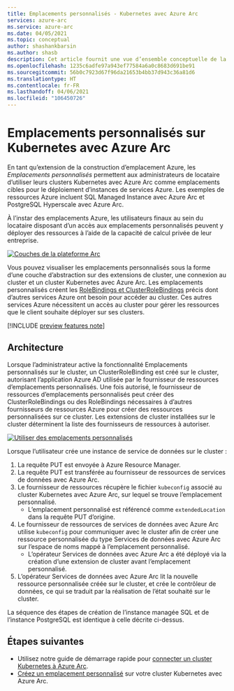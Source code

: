 ```yaml
---
title: Emplacements personnalisés - Kubernetes avec Azure Arc
services: azure-arc
ms.service: azure-arc
ms.date: 04/05/2021
ms.topic: conceptual
author: shashankbarsin
ms.author: shasb
description: Cet article fournit une vue d’ensemble conceptuelle de la fonctionnalité Emplacements personnalisés de Kubernetes avec Azure Arc.
ms.openlocfilehash: 1235c6adfe97a943ef77584a6a0c8683d691be91
ms.sourcegitcommit: 56b0c7923d67f96da21653b4bb37d943c36a81d6
ms.translationtype: HT
ms.contentlocale: fr-FR
ms.lasthandoff: 04/06/2021
ms.locfileid: "106450726"
---
```

# <a name="custom-locations-on-top-of-azure-arc-enabled-kubernetes"></a>Emplacements personnalisés sur Kubernetes avec Azure Arc

En tant qu’extension de la construction d’emplacement Azure, les *Emplacements personnalisés* permettent aux administrateurs de locataire d’utiliser leurs clusters Kubernetes avec Azure Arc comme emplacements cibles pour le déploiement d’instances de services Azure. Les exemples de ressources Azure incluent SQL Managed Instance avec Azure Arc et PostgreSQL Hyperscale avec Azure Arc.

À l’instar des emplacements Azure, les utilisateurs finaux au sein du locataire disposant d’un accès aux emplacements personnalisés peuvent y déployer des ressources à l’aide de la capacité de calcul privée de leur entreprise.

[ ![Couches de la plateforme Arc](./media/conceptual-arc-platform-layers.png) ](./media/conceptual-arc-platform-layers.png#lightbox)

Vous pouvez visualiser les emplacements personnalisés sous la forme d’une couche d’abstraction sur des extensions de cluster, une connexion au cluster et un cluster Kubernetes avec Azure Arc. Les emplacements personnalisés créent les [RoleBindings et ClusterRoleBindings](https://kubernetes.io/docs/reference/access-authn-authz/rbac/#rolebinding-and-clusterrolebinding) précis dont d’autres services Azure ont besoin pour accéder au cluster. Ces autres services Azure nécessitent un accès au cluster pour gérer les ressources que le client souhaite déployer sur ses clusters.

[!INCLUDE [preview features note](./includes/preview/preview-callout.md)]

## <a name="architecture"></a>Architecture

Lorsque l’administrateur active la fonctionnalité Emplacements personnalisés sur le cluster, un ClusterRoleBinding est créé sur le cluster, autorisant l’application Azure AD utilisée par le fournisseur de ressources d’emplacements personnalisés. Une fois autorisé, le fournisseur de ressources d’emplacements personnalisés peut créer des ClusterRoleBindings ou des RoleBindings nécessaires à d’autres fournisseurs de ressources Azure pour créer des ressources personnalisées sur ce cluster. Les extensions de cluster installées sur le cluster déterminent la liste des fournisseurs de ressources à autoriser.

[ ![Utiliser des emplacements personnalisés](./media/conceptual-custom-locations-usage.png) ](./media/conceptual-custom-locations-usage.png#lightbox)

Lorsque l’utilisateur crée une instance de service de données sur le cluster : 
1. La requête PUT est envoyée à Azure Resource Manager.
1. La requête PUT est transférée au fournisseur de ressources de services de données avec Azure Arc. 
1. Le fournisseur de ressources récupère le fichier `kubeconfig` associé au cluster Kubernetes avec Azure Arc, sur lequel se trouve l’emplacement personnalisé. 
   * L’emplacement personnalisé est référencé comme `extendedLocation` dans la requête PUT d’origine. 
1. Le fournisseur de ressources de services de données avec Azure Arc utilise `kubeconfig` pour communiquer avec le cluster afin de créer une ressource personnalisée du type Services de données avec Azure Arc sur l’espace de noms mappé à l’emplacement personnalisé. 
   * L’opérateur Services de données avec Azure Arc a été déployé via la création d’une extension de cluster avant l’emplacement personnalisé. 
1. L’opérateur Services de données avec Azure Arc lit la nouvelle ressource personnalisée créée sur le cluster, et crée le contrôleur de données, ce qui se traduit par la réalisation de l’état souhaité sur le cluster. 

La séquence des étapes de création de l’instance managée SQL et de l’instance PostgreSQL est identique à celle décrite ci-dessus.

## <a name="next-steps"></a>Étapes suivantes

* Utilisez notre guide de démarrage rapide pour [connecter un cluster Kubernetes à Azure Arc](./quickstart-connect-cluster.md).
* [Créez un emplacement personnalisé](./custom-locations.md) sur votre cluster Kubernetes avec Azure Arc.